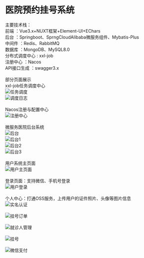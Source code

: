 # 医院预约挂号系统
主要技术栈：<br>
前端 ：Vue3.x+NUXT框架+Element-UI+EChars
<br>
后台 ：Springboot、SprngCloudAlibaba微服务组件、Mybatis-Plus
<br>
中间件 ：Redis、RabbitMQ
<br>
数据库 ：MongoDB、MySQL8.0
<br>
分布式调度中心 : xxl-job
<br>
注册中心 ：Nacos
<br>
API接口生成 ：swagger3.x
<br><br>
部分页面展示<br>
xxl-job任务调度中心<br>
![任务调度](https://user-images.githubusercontent.com/81365742/218898854-ebf25961-2411-43fb-bfd1-d7336a1c338d.png)
<br>
![调度日志](https://user-images.githubusercontent.com/81365742/218905817-095e80a1-f524-405e-b617-26df9bafd230.png)
<br>
<br>
Nacos注册与配置中心<br>
![注册中心](https://user-images.githubusercontent.com/81365742/218953959-c0b1eba7-98bc-4f92-a8e4-aa3a5ad247fa.png)
<br><br>
微服务医院后台系统<br>
![后台](https://user-images.githubusercontent.com/81365742/218951474-a68f4e20-e80d-4ffd-90fb-68182c59cb8a.png)
<br>
![后台1](https://user-images.githubusercontent.com/81365742/218951611-39600417-beef-425a-ba3c-94444eb36663.png)
<br>
![后台2](https://user-images.githubusercontent.com/81365742/218951842-60ac674c-d940-4475-8370-761da1cf9b6c.png)
<br>
![后台3](https://user-images.githubusercontent.com/81365742/218952549-0dfcac14-6b65-4871-839c-0b5c8225abc2.png)
<br><br>
用户系统主页面<br>
![用户主页面](https://user-images.githubusercontent.com/81365742/218896184-97d4e6bc-b7d3-43b9-bdf0-0b5a178ffc1f.png)
<br>
<br>
登录页面：支持微信、手机号登录<br>
![用户登录](https://user-images.githubusercontent.com/81365742/218897214-0cfa29d6-ec7b-4c35-8ea4-fdd69902c6d0.png)
<br>
<br>
个人中心：打通OSS服务，上传用户的证件照片、头像等图片信息<br>
![实名认证](https://user-images.githubusercontent.com/81365742/218897896-a17a8e3f-1c07-49a2-bbc2-22f2ea65a6f0.png)
<br>
<br>
![挂号订单](https://user-images.githubusercontent.com/81365742/218897902-68c55fb9-7a34-4156-bc31-2102048d6112.png)
<br>
<br>
![就诊人管理](https://user-images.githubusercontent.com/81365742/218897909-31046308-5539-4b6b-a342-e26708e0ab61.png)
<br>
<br>
![挂号](https://user-images.githubusercontent.com/81365742/218898937-6cc30b61-6af4-4819-a626-1678effafe7e.png)
<br><br>
![微信支付](https://user-images.githubusercontent.com/81365742/218905572-7aeb5fef-e7ac-40e0-8706-bf9d3f8506a3.png)
<br><br>

